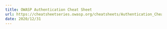 ```yaml
---
title: OWASP Authentication Cheat Sheet
url: https://cheatsheetseries.owasp.org/cheatsheets/Authentication_Cheat_Sheet.html
date: 2020/12/31
---
```

